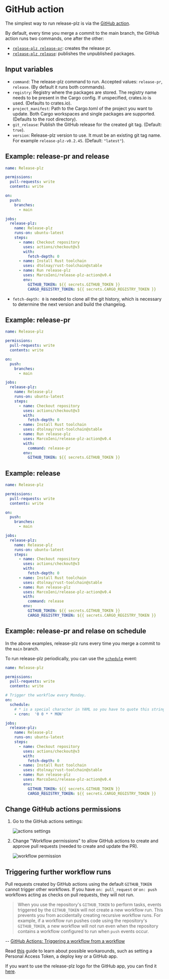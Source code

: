 # GitHub action

The simplest way to run release-plz is via the [GitHub action](https://github.com/marketplace/actions/release-plz).

By default, every time you merge a commit to the main branch, the GitHub action
runs two commands, one after the other:

- [`release-plz release-pr`](usage/release-pr.md): creates the release pr.
- [`release-plz release`](usage/release.md): publishes the unpublished packages.

## Input variables

- `command`: The release-plz command to run. Accepted values: `release-pr`,
  `release`. (By default it runs both commands).
- `registry`: Registry where the packages are stored.
  The registry name needs to be present in the Cargo config.
  If unspecified, crates.io is used. (Defaults to crates.io).
- `project_manifest`: Path to the Cargo.toml of the project you want to update.
  Both Cargo workspaces and single packages are supported. (Defaults to the root
  directory).
- `git_release`: Publish the GitHub release for the created git tag. (Default: `true`).
- `version`: Release-plz version to use. It must be an existing git tag name.
  For example `release-plz-v0.2.45`. (Default: `"latest"`).

## Example: release-pr and release

```yaml
name: Release-plz

permissions:
  pull-requests: write
  contents: write

on:
  push:
    branches:
      - main

jobs:
  release-plz:
    name: Release-plz
    runs-on: ubuntu-latest
    steps:
      - name: Checkout repository
        uses: actions/checkout@v3
        with:
          fetch-depth: 0
      - name: Install Rust toolchain
        uses: dtolnay/rust-toolchain@stable
      - name: Run release-plz
        uses: MarcoIeni/release-plz-action@v0.4
        env:
          GITHUB_TOKEN: ${{ secrets.GITHUB_TOKEN }}
          CARGO_REGISTRY_TOKEN: ${{ secrets.CARGO_REGISTRY_TOKEN }}
```

- `fetch-depth: 0` is needed to clone all the git history, which is necessary to
  determine the next version and build the changelog.

## Example: release-pr

```yaml
name: Release-plz

permissions:
  pull-requests: write
  contents: write

on:
  push:
    branches:
      - main

jobs:
  release-plz:
    name: Release-plz
    runs-on: ubuntu-latest
    steps:
      - name: Checkout repository
        uses: actions/checkout@v3
        with:
          fetch-depth: 0
      - name: Install Rust toolchain
        uses: dtolnay/rust-toolchain@stable
      - name: Run release-plz
        uses: MarcoIeni/release-plz-action@v0.4
        with:
          command: release-pr
        env:
          GITHUB_TOKEN: ${{ secrets.GITHUB_TOKEN }}
```

## Example: release

```yaml
name: Release-plz

permissions:
  pull-requests: write
  contents: write

on:
  push:
    branches:
      - main

jobs:
  release-plz:
    name: Release-plz
    runs-on: ubuntu-latest
    steps:
      - name: Checkout repository
        uses: actions/checkout@v3
        with:
          fetch-depth: 0
      - name: Install Rust toolchain
        uses: dtolnay/rust-toolchain@stable
      - name: Run release-plz
        uses: MarcoIeni/release-plz-action@v0.4
        with:
          command: release
        env:
          GITHUB_TOKEN: ${{ secrets.GITHUB_TOKEN }}
          CARGO_REGISTRY_TOKEN: ${{ secrets.CARGO_REGISTRY_TOKEN }}
```

## Example: release-pr and relase on schedule

In the above examples, release-plz runs every time you merge a commit to the `main` branch.

To run release-plz periodically, you can use the
[`schedule`](https://docs.github.com/en/actions/reference/events-that-trigger-workflows#schedule) event:

```yaml
name: Release-plz

permissions:
  pull-requests: write
  contents: write

# Trigger the workflow every Monday.
on:
  schedule:
    # * is a special character in YAML so you have to quote this string
    - cron:  '0 0 * * MON'

jobs:
  release-plz:
    name: Release-plz
    runs-on: ubuntu-latest
    steps:
      - name: Checkout repository
        uses: actions/checkout@v3
        with:
          fetch-depth: 0
      - name: Install Rust toolchain
        uses: dtolnay/rust-toolchain@stable
      - name: Run release-plz
        uses: MarcoIeni/release-plz-action@v0.4
        env:
          GITHUB_TOKEN: ${{ secrets.GITHUB_TOKEN }}
          CARGO_REGISTRY_TOKEN: ${{ secrets.CARGO_REGISTRY_TOKEN }}
```

## Change GitHub actions permissions

1. Go to the GitHub actions settings:

   ![actions settings](assets/actions_settings.png)

2. Change "Workflow permissions" to allow GitHub actions to create and approve
   pull requests (needed to create and update the PR).

   ![workflow permission](assets/workflow_permissions.png)

## Triggering further workflow runs

Pull requests created by GitHub actions using the default `GITHUB_TOKEN` cannot
trigger other workflows.
If you have `on: pull_request` or `on: push` workflows acting as checks on pull
requests, they will not run.

> When you use the repository's `GITHUB_TOKEN` to perform tasks, events triggered
by the `GITHUB_TOKEN` will not create a new workflow run.
This prevents you from accidentally creating recursive workflow runs.
For example, if a workflow run pushes code using the repository's `GITHUB_TOKEN`,
a new workflow will not run even when the repository contains a workflow
configured to run when `push` events occur.

-- [GitHub Actions: Triggering a workflow from a workflow](https://docs.github.com/en/actions/using-workflows/triggering-a-workflow#triggering-a-workflow-from-a-workflow)

Read [this](https://github.com/peter-evans/create-pull-request/blob/main/docs/concepts-guidelines.md#triggering-further-workflow-runs)
guide to learn about possible workarounds, such as setting a Personal Access
Token, a deploy key or a GitHub app.

If you want to use the release-plz logo for the GitHub app,
you can find it [here](assets/robot_head.jpeg).
